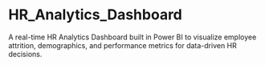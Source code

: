 # HR_Analytics_Dashboard
A real-time HR Analytics Dashboard built in Power BI to visualize employee attrition, demographics, and performance metrics for data-driven HR decisions.
